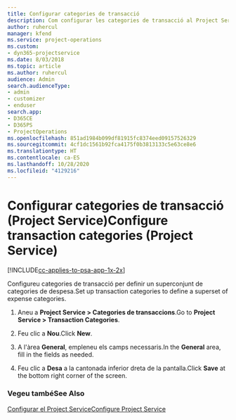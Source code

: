 ```yaml
---
title: Configurar categories de transacció
description: Com configurar les categories de transacció al Project Service
author: ruhercul
manager: kfend
ms.service: project-operations
ms.custom:
- dyn365-projectservice
ms.date: 8/03/2018
ms.topic: article
ms.author: ruhercul
audience: Admin
search.audienceType:
- admin
- customizer
- enduser
search.app:
- D365CE
- D365PS
- ProjectOperations
ms.openlocfilehash: 851ad1984b099df81915fc8374eed09157526329
ms.sourcegitcommit: 4cf1dc1561b92fca4175f0b3813133c5e63ce8e6
ms.translationtype: HT
ms.contentlocale: ca-ES
ms.lasthandoff: 10/28/2020
ms.locfileid: "4129216"
---
```

# <a name="configure-transaction-categories-project-service"></a><span data-ttu-id="08ad8-103">Configurar categories de transacció (Project Service)</span><span class="sxs-lookup"><span data-stu-id="08ad8-103">Configure transaction categories (Project Service)</span></span>

[!INCLUDE[cc-applies-to-psa-app-1x-2x](../includes/cc-applies-to-psa-app-1x-2x.md)]

<span data-ttu-id="08ad8-104">Configureu categories de transacció per definir un superconjunt de categories de despesa.</span><span class="sxs-lookup"><span data-stu-id="08ad8-104">Set up transaction categories to define a superset of expense categories.</span></span>  
  
1.  <span data-ttu-id="08ad8-105">Aneu a **Project Service > Categories de transaccions**.</span><span class="sxs-lookup"><span data-stu-id="08ad8-105">Go to **Project Service > Transaction Categories**.</span></span>  
  
2.  <span data-ttu-id="08ad8-106">Feu clic a **Nou**.</span><span class="sxs-lookup"><span data-stu-id="08ad8-106">Click **New**.</span></span>  
  
3.  <span data-ttu-id="08ad8-107">A l'àrea **General**, empleneu els camps necessaris.</span><span class="sxs-lookup"><span data-stu-id="08ad8-107">In the **General** area, fill in the fields as needed.</span></span>  
  
4.  <span data-ttu-id="08ad8-108">Feu clic a **Desa** a la cantonada inferior dreta de la pantalla.</span><span class="sxs-lookup"><span data-stu-id="08ad8-108">Click **Save** at the bottom right corner of the screen.</span></span>  
  
### <a name="see-also"></a><span data-ttu-id="08ad8-109">Vegeu també</span><span class="sxs-lookup"><span data-stu-id="08ad8-109">See Also</span></span>  
 [<span data-ttu-id="08ad8-110">Configurar el Project Service</span><span class="sxs-lookup"><span data-stu-id="08ad8-110">Configure Project Service</span></span>](../psa/configure.md)
